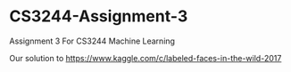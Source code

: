 # CS3244-Assignment-3
Assignment 3 For CS3244 Machine Learning

Our solution to https://www.kaggle.com/c/labeled-faces-in-the-wild-2017
